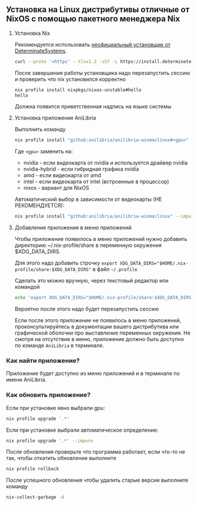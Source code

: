 ## Установка на Linux дистрибутивы отличные от NixOS с помощью пакетного менеджера Nix

1. Установка Nix

    Рекомендуется использовать [неофициальный установщик от DeterminateSystems](https://github.com/DeterminateSystems/nix-installer).

    ```sh
    curl --proto '=https' --tlsv1.2 -sSf -L https://install.determinate.systems/nix | sh -s -- install
    ```

    После завершения работы установщика надо перезапустить сессию и проверить что nix установился корректно

    ```sh
    nix profile install nixpkgs/nixos-unstable#hello
    hello
    ```

    Должна появится приветственная надпись на языке системы

2. Установка приложения AniLibria

    Выполнить команду

    ```sh
    nix profile install "github:anilibria/anilibria-winmaclinux#<gpu>"
    ```

    Где `<gpu>` заменить на:

    * nvidia - если видеокарта от nvidia и используется драйвер nvidia
    * nvidia-hybrid - если гибридная графика nvidia
    * amd - если видеокарта от amd
    * intel - если видеокарта от intel (встроенные в процессор)
    * nixos - вариант для NixOS

    Автоматический выбор в зависимости от видеокарты (НЕ РЕКОМЕНДУЕТСЯ):

    ```sh
    nix profile install "github:anilibria/anilibria-winmaclinux" --impure
    ```

3. Добавление приложения в меню приложений

    Чтобы приложение появилось в меню приложений нужно добавить директорию ~/.nix-profile/share в переменную окружения $XDG_DATA_DIRS.

    Для этого надо добавить строчку `export XDG_DATA_DIRS="$HOME/.nix-profile/share:$XDG_DATA_DIRS"` в файл `~/.profile`

    Сделать это можно вручную, через текстовый редактор или командой

    ```sh
    echo 'export XDG_DATA_DIRS="$HOME/.nix-profile/share:$XDG_DATA_DIRS"' >> ~/.profile
    ```

    Вероятно после этого надо будет перезапустить сессию

    Если после этого приложение не появилось в меню приложений, проконсультируйтесь в документации вашего дистрибутива или графической оболочки про выставление переменных окружения. Не смотря на отсутствие в меню, приложение должно быть доступно по команде `AniLibria` в терминале.

### Как найти приложение?

Приложение будет доступно из меню приложений и в терминале по имени AniLibria.

### Как обновить приложение?

Если при установке явно выбрали gpu:

```sh
nix profile upgrade '.*'
```

Если при установке выбрали автоматическое определение:

```sh
nix profile upgrade '.*' --impure
```

После обновления проверьте что программа работает, если что-то не так, чтобы откатить обновление выполните

```sh
nix profile rollback
```

После успешного обновления чтобы удалить старые версии выполните команду

```sh
nix-collect-garbage -d
```
